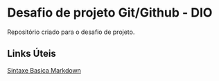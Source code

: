 # Desafio de projeto Git/Github - DIO
Repositório criado para o desafio de projeto.

## Links Úteis
[Sintaxe Basica Markdown](https://www.markdownguide.org/basic-syntax/)
